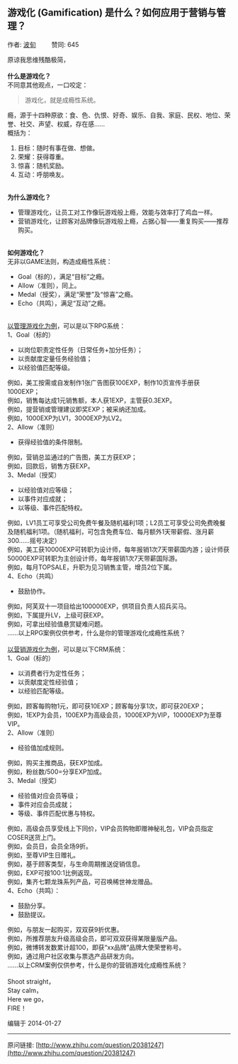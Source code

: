 ## 游戏化 (Gamification) 是什么？如何应用于营销与管理？

作者: [波旬](http://www.zhihu.com/people/boxun)&nbsp;&nbsp;&nbsp;&nbsp;&nbsp;&nbsp;&nbsp;&nbsp; 赞同: 645


原谅我思维残酷极简，<br><br><b>什么是游戏化？</b><br>不同意其他观点，一口咬定：<br><blockquote>游戏化，就是成瘾性系统。</blockquote>瘾，源于十四种原欲：食、色、仇恨、好奇、娱乐、自我、家庭、民权、地位、荣誉、社交、声望、权威，存在感……<br>概括为：<br><ol><li>目标：随时有事在做、想做。<br></li><li>荣耀：获得尊重。<br></li><li>惊喜：随机奖励。<br></li><li>互动：呼朋唤友。<br></li></ol><br><b>为什么游戏化？</b><br><ul><li>管理游戏化，让员工对工作像玩游戏般上瘾，效能与效率打了鸡血一样。<br></li><li>营销游戏化，让顾客对品牌像玩游戏般上瘾，占据心智——重复购买——推荐购买。<br></li></ul><br><b>如何游戏化？</b><br>无非以GAME法则，构造成瘾性系统：<br><ul><li>Goal（标的），满足“目标”之瘾。<br></li><li>Allow（准则），同上。<br></li><li>Medal（授奖），满足“荣誉”及“惊喜”之瘾。<br></li><li>Echo（共鸣），满足“互动”之瘾。</li></ul><br><u>以管理游戏化为例</u>，可以是以下RPG系统：<br>1、Goal（标的）<br><ul><li>以岗位职责定性任务（日常任务+加分任务）；<br></li><li>以贡献度定量任务经验值；<br></li><li>以经验值匹配等级。<br></li></ul>例如，美工按需或自发制作1张广告图获100EXP，制作10页宣传手册获1000EXP；<br>例如，销售每达成1元销售额，本人获1EXP，主管获0.3EXP。<br>例如，提营销或管理建议即奖EXP；被采纳还加成。<br>例如，1000EXP为LV1，3000EXP为LV2。 <br>2、Allow（准则）<br><ul><li>获得经验值的条件限制。<br></li></ul>例如，营销总监通过的广告图，美工方获EXP；<br>例如，回款后，销售方获EXP。<br>3、Medal（授奖）<br><ul><li>以经验值对应等级；<br></li><li>以事件对应成就；<br></li><li>以等级、事件匹配特权。<br></li></ul>例如，LV1员工可享受公司免费午餐及随机福利1项；L2员工可享受公司免费晚餐及随机福利1项。（随机福利，可包含免费车位、每月额外1天带薪假、涨月薪300……摇号决定）<br>例如，美工获10000EXP可转职为设计师，每年报销1次7天带薪国内游；设计师获50000EXP可转职为主创设计师，每年报销1次7天带薪国际游。<br>例如，每月TOPSALE，升职为见习销售主管，增员2位下属。<br>4、Echo（共鸣）<br><ul><li>鼓励协作。<br></li></ul>例如，阿芙双十一项目给出100000EXP，供项目负责人招兵买马。<br>例如，下属提升LV，上级可获EXP。<br>例如，可拿出经验值悬赏疑难问题。<br>……以上RPG案例仅供参考，什么是你的管理游戏化成瘾性系统？<br><br><u>以营销游戏化为例</u>，可以是以下CRM系统：<br>1、Goal（标的）<br><ul><li>以消费者行为定性任务；<br></li><li>以贡献度定性经验值；<br></li><li>以经验匹配等级。<br></li></ul>例如，顾客每购物1元，即可获10EXP；顾客每分享1次，即可获20EXP；<br>例如，1EXP为会员，100EXP为高级会员，1000EXP为VIP，10000EXP为至尊VIP。<br>2、Allow（准则）<br><ul><li>经验值加成规则。<br></li></ul>例如，购买主推商品，获EXP加成。<br>例如，粉丝数/500=分享EXP加成。<br>3、Medal（授奖）<br><ul><li>经验值对应会员等级；<br></li><li>事件对应会员成就；<br></li><li>等级、事件匹配优惠与特权。<br></li></ul>例如，高级会员享受线上下同价，VIP会员购物即赠神秘礼包，VIP会员指定COSER送货上门。<br>例如，会员日，会员全场9折。<br>例如，至尊VIP生日赠礼。<br>例如，基于顾客类型，与生命周期推送促销信息。<br>例如，EXP可按100:1比例返现。<br>例如，集齐七颗龙珠系列产品，可召唤稀世神龙赠品。<br>4、Echo（共鸣）：<br><ul><li>鼓励分享。</li><li>鼓励提议。</li></ul>例如，与朋友一起购买，双双获9折优惠。<br>例如，所推荐朋友升级高级会员，即可双双获得某限量版产品。<br>例如，微博转发数累计超100，即获“xx品牌”品牌大使荣誉称号。<br>例如，通过用户社区收集与票选产品研发方向。<br>……以上CRM案例仅供参考，什么是你的营销游戏化成瘾性系统？<br><br>Shoot straight，<br>Stay calm，<br>Here we go，<br>FIRE！



编辑于 2014-01-27



---
原问链接: [http://www.zhihu.com/question/20381247](http://www.zhihu.com/question/20381247)